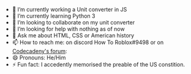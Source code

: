- 🔭 I’m currently working a Unit converter in JS
- 🌱 I’m currently learning Python 3
- 👯 I’m looking to collaborate on my unit converter
- 🤔 I’m looking for help with nothing as of now
- 💬 Ask me about HTML, CSS or American history
- 📫 How to reach me: on discord How To Roblox#9498 or on [Codecadeny's forum](https://discuss.codecademy.com/u/ethanmastercoder/summary): 
- 😄 Pronouns: He/Him
- ⚡ Fun fact: I accedently memorised the preable of the US constition.
